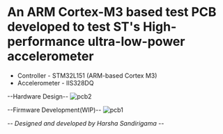 # An ARM Cortex-M3 based test PCB developed to test ST's High-performance ultra-low-power accelerometer

- Controller - STM32L151 (ARM-based Cortex M3)
- Accelerometer - IIS328DQ

--Hardware Design--
![pcb2](https://user-images.githubusercontent.com/93194810/158130795-dbd78456-c89c-4424-8563-fd73407b35d2.jpeg)


--Firmware Development(WIP)--
![pcb1](https://user-images.githubusercontent.com/93194810/158131153-837906cd-0ece-4a74-811f-77ff6764668a.jpeg)


*-- Designed and developed by Harsha Sandirigama --*
